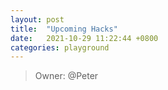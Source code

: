 ```yaml
---
layout: post
title:  "Upcoming Hacks"
date:   2021-10-29 11:22:44 +0800
categories: playground
---
```


> Owner: @Peter

